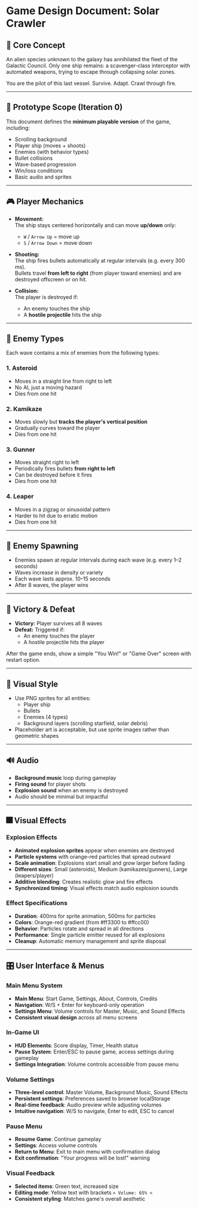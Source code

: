 # Game Design Document: Solar Crawler

## 🧭 Core Concept

An alien species unknown to the galaxy has annihilated the fleet of the Galactic Council. Only one ship remains: a scavenger-class interceptor with automated weapons, trying to escape through collapsing solar zones.

You are the pilot of this last vessel. Survive. Adapt. Crawl through fire.

---

## 🧪 Prototype Scope (Iteration 0)

This document defines the **minimum playable version** of the game, including:
- Scrolling background
- Player ship (moves + shoots)
- Enemies (with behavior types)
- Bullet collisions
- Wave-based progression
- Win/loss conditions
- Basic audio and sprites

---

## 🎮 Player Mechanics

- **Movement:**  
  The ship stays centered horizontally and can move **up/down** only:
  - `W` / `Arrow Up` = move up  
  - `S` / `Arrow Down` = move down

- **Shooting:**  
  The ship fires bullets automatically at regular intervals (e.g. every 300 ms).  
  Bullets travel **from left to right** (from player toward enemies) and are destroyed offscreen or on hit.

- **Collision:**  
  The player is destroyed if:
  - An enemy touches the ship  
  - A **hostile projectile** hits the ship  

---

## 👾 Enemy Types

Each wave contains a mix of enemies from the following types:

### 1. **Asteroid**
- Moves in a straight line from right to left
- No AI, just a moving hazard
- Dies from one hit

### 2. **Kamikaze**
- Moves slowly but **tracks the player's vertical position**
- Gradually curves toward the player
- Dies from one hit

### 3. **Gunner**
- Moves straight right to left
- Periodically fires bullets **from right to left**
- Can be destroyed before it fires
- Dies from one hit

### 4. **Leaper**
- Moves in a zigzag or sinusoidal pattern
- Harder to hit due to erratic motion
- Dies from one hit

---

## 🧠 Enemy Spawning

- Enemies spawn at regular intervals during each wave (e.g. every 1–2 seconds)
- Waves increase in density or variety
- Each wave lasts approx. 10–15 seconds
- After 8 waves, the player wins

---

## 🧨 Victory & Defeat

- **Victory:** Player survives all 8 waves
- **Defeat:** Triggered if:
  - An enemy touches the player
  - A hostile projectile hits the player

After the game ends, show a simple "You Win!" or "Game Over" screen with restart option.

---

## 🌌 Visual Style

- Use PNG sprites for all entities:
  - Player ship
  - Bullets
  - Enemies (4 types)
  - Background layers (scrolling starfield, solar debris)
- Placeholder art is acceptable, but use sprite images rather than geometric shapes

---

## 🔊 Audio

- **Background music** loop during gameplay  
- **Firing sound** for player shots  
- **Explosion sound** when an enemy is destroyed  
- Audio should be minimal but impactful

---

## 🎆 Visual Effects

### **Explosion Effects**
- **Animated explosion sprites** appear when enemies are destroyed
- **Particle systems** with orange-red particles that spread outward
- **Scale animation**: Explosions start small and grow larger before fading
- **Different sizes**: Small (asteroids), Medium (kamikazes/gunners), Large (leapers/player)
- **Additive blending**: Creates realistic glow and fire effects
- **Synchronized timing**: Visual effects match audio explosion sounds

### **Effect Specifications**
- **Duration**: 400ms for sprite animation, 500ms for particles
- **Colors**: Orange-red gradient (from #ff3300 to #ffcc00)
- **Behavior**: Particles rotate and spread in all directions
- **Performance**: Single particle emitter reused for all explosions
- **Cleanup**: Automatic memory management and sprite disposal

---

## 🎛️ User Interface & Menus

### **Main Menu System**
- **Main Menu**: Start Game, Settings, About, Controls, Credits
- **Navigation**: W/S + Enter for keyboard-only operation
- **Settings Menu**: Volume controls for Master, Music, and Sound Effects
- **Consistent visual design** across all menu screens

### **In-Game UI**
- **HUD Elements**: Score display, Timer, Health status
- **Pause System**: Enter/ESC to pause game, access settings during gameplay
- **Settings Integration**: Volume controls accessible from pause menu

### **Volume Settings**
- **Three-level control**: Master Volume, Background Music, Sound Effects
- **Persistent settings**: Preferences saved to browser localStorage
- **Real-time feedback**: Audio preview while adjusting volumes
- **Intuitive navigation**: W/S to navigate, Enter to edit, ESC to cancel

### **Pause Menu**
- **Resume Game**: Continue gameplay
- **Settings**: Access volume controls
- **Return to Menu**: Exit to main menu with confirmation dialog
- **Exit confirmation**: "Your progress will be lost!" warning

### **Visual Feedback**
- **Selected items**: Green text, increased size
- **Editing mode**: Yellow text with brackets `> Volume: 65% <`
- **Consistent styling**: Matches game's overall aesthetic
